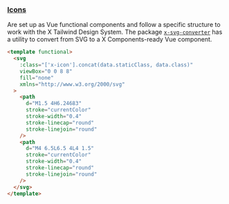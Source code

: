 <div grid="~ cols-6 gap-4">

  <div class="col-start-1 col-span-1">
  <ComponentsIndex :currentItem="2" :nextPage="10"/>
  </div>

  <div class="col-start-2 col-span-5">
  
### [**Icons**](https://docs.empathy.co/develop-empathy-platform/ui-reference/components/base-components/icons/)
Are set up as Vue functional components and follow a specific structure to work with the X Tailwind Design System. The package [`x-svg-converter`](https://github.com/empathyco/x/tree/main/packages/x-svg-converter) has a utility to convert from SVG to a X Components-ready Vue component. 

```html {all|1|3|5|10,17}
<template functional>
  <svg
    :class="['x-icon'].concat(data.staticClass, data.class)"
    viewBox="0 0 8 8"
    fill="none"
    xmlns="http://www.w3.org/2000/svg" 
  >
    <path 
      d="M1.5 4H6.24683"
      stroke="currentColor"
      stroke-width="0.4"
      stroke-linecap="round"
      stroke-linejoin="round"
    />
    <path 
      d="M4 6.5L6.5 4L4 1.5"
      stroke="currentColor"
      stroke-width="0.4"
      stroke-linecap="round"
      stroke-linejoin="round"
    />
  </svg>
</template>
```

  </div>
</div>

<!--
Clicks:
* Adds the x-icon class and the classes passed to it
* Specifies the fills to none by default
* Stroke and fills that are specified are set to currentColor
-->
